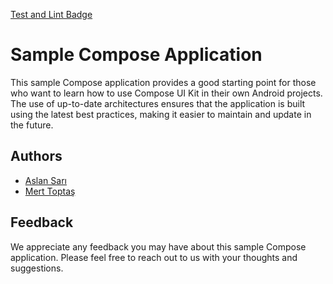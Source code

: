 [Test and Lint Badge]([https://github.com/loodos/SampleComposeAndroid/actions/workflows/testandlint.yml/badge.svg](https://github.com/aslansari/hypocoin/actions/workflows/testandlint.yml/badge.svg))

# Sample Compose Application

This sample Compose application provides a good starting point for those who want to learn how to use Compose UI Kit in their own Android projects. The use of up-to-date architectures ensures that the application is built using the latest best practices, making it easier to maintain and update in the future.


## Authors

- [Aslan Sarı](https://github.com/aslansari)
- [Mert Toptaş](https://github.com/merttoptas)


## Feedback

We appreciate any feedback you may have about this sample Compose application. Please feel free to reach out to us with your thoughts and suggestions.